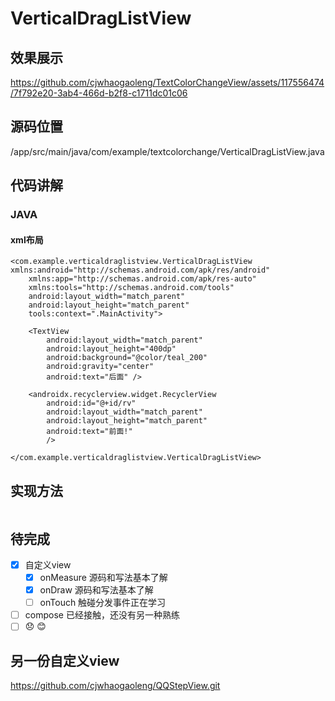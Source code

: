 # VerticalDragListView
## 效果展示
https://github.com/cjwhaogaoleng/TextColorChangeView/assets/117556474/7f792e20-3ab4-466d-b2f8-c1711dc01c06

 ## 源码位置
/app/src/main/java/com/example/textcolorchange/VerticalDragListView.java
 ## 代码讲解
  ### JAVA
  #### xml布局
```
<com.example.verticaldraglistview.VerticalDragListView xmlns:android="http://schemas.android.com/apk/res/android"
    xmlns:app="http://schemas.android.com/apk/res-auto"
    xmlns:tools="http://schemas.android.com/tools"
    android:layout_width="match_parent"
    android:layout_height="match_parent"
    tools:context=".MainActivity">

    <TextView
        android:layout_width="match_parent"
        android:layout_height="400dp"
        android:background="@color/teal_200"
        android:gravity="center"
        android:text="后面" />

    <androidx.recyclerview.widget.RecyclerView
        android:id="@+id/rv"
        android:layout_width="match_parent"
        android:layout_height="match_parent"
        android:text="前面!"
        />

</com.example.verticaldraglistview.VerticalDragListView>
```
  
 ## 实现方法
 ```

```
 ## 待完成
 - [x] 自定义view
   - [x] onMeasure 源码和写法基本了解
   - [x] onDraw 源码和写法基本了解
   - [ ] onTouch 触碰分发事件正在学习
 - [ ] compose 已经接触，还没有另一种熟练
 - [ ] :disappointed: :blush:
 ## 另一份自定义view
 https://github.com/cjwhaogaoleng/QQStepView.git
